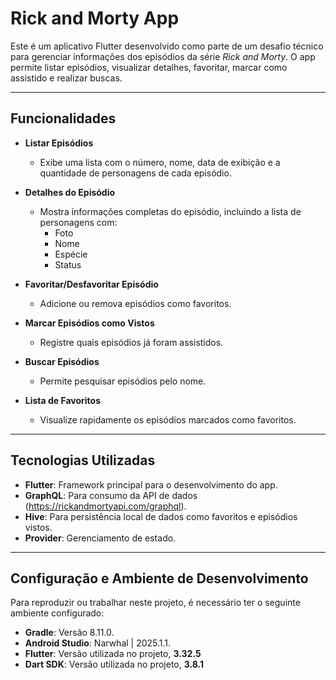 # Rick and Morty App

Este é um aplicativo Flutter desenvolvido como parte de um desafio técnico para gerenciar informações dos episódios da série *Rick and Morty*. O app permite listar episódios, visualizar detalhes, favoritar, marcar como assistido e realizar buscas.

---

## Funcionalidades 

- **Listar Episódios**
    - Exibe uma lista com o número, nome, data de exibição e a quantidade de personagens de cada episódio.

- **Detalhes do Episódio**
    - Mostra informações completas do episódio, incluindo a lista de personagens com:
        - Foto
        - Nome
        - Espécie
        - Status

- **Favoritar/Desfavoritar Episódio**
    - Adicione ou remova episódios como favoritos.

- **Marcar Episódios como Vistos**
    - Registre quais episódios já foram assistidos.

- **Buscar Episódios**
    - Permite pesquisar episódios pelo nome.

- **Lista de Favoritos**
    - Visualize rapidamente os episódios marcados como favoritos.

---

## Tecnologias Utilizadas

- **Flutter**: Framework principal para o desenvolvimento do app.
- **GraphQL**: Para consumo da API de dados (https://rickandmortyapi.com/graphql).
- **Hive**: Para persistência local de dados como favoritos e episódios vistos.
- **Provider**: Gerenciamento de estado.

---

## Configuração e Ambiente de Desenvolvimento

Para reproduzir ou trabalhar neste projeto, é necessário ter o seguinte ambiente configurado:

- **Gradle**: Versão 8.11.0.
- **Android Studio**: Narwhal | 2025.1.1.
- **Flutter**: Versão utilizada no projeto, **3.32.5**
- **Dart SDK**: Versão utilizada no projeto, **3.8.1**